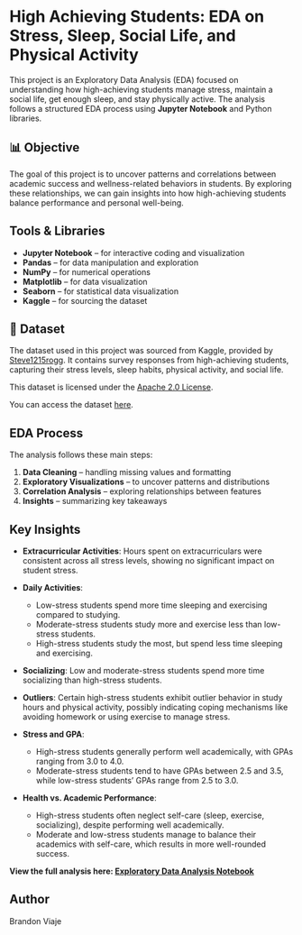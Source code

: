 # High Achieving Students: EDA on Stress, Sleep, Social Life, and Physical Activity

This project is an Exploratory Data Analysis (EDA) focused on understanding how high-achieving students manage stress, maintain a social life, get enough sleep, and stay physically active. The analysis follows a structured EDA process using **Jupyter Notebook** and Python libraries.

## 📊 Objective
The goal of this project is to uncover patterns and correlations between academic success and wellness-related behaviors in students. By exploring these relationships, we can gain insights into how high-achieving students balance performance and personal well-being.

## Tools & Libraries
- **Jupyter Notebook** – for interactive coding and visualization
- **Pandas** – for data manipulation and exploration  
- **NumPy** – for numerical operations  
- **Matplotlib** – for data visualization  
- **Seaborn** – for statistical data visualization  
- **Kaggle** – for sourcing the dataset

## 📅 Dataset
The dataset used in this project was sourced from Kaggle, provided by [Steve1215rogg](https://www.kaggle.com/steve1215rogg). It contains survey responses from high-achieving students, capturing their stress levels, sleep habits, physical activity, and social life. 

This dataset is licensed under the [Apache 2.0 License](https://opensource.org/licenses/Apache-2.0).

You can access the dataset [here](https://www.kaggle.com/datasets/steve1215rogg/student-lifestyle-dataset).


## EDA Process
The analysis follows these main steps:
1. **Data Cleaning** – handling missing values and formatting
2. **Exploratory Visualizations** – to uncover patterns and distributions
3. **Correlation Analysis** – exploring relationships between features
4. **Insights** – summarizing key takeaways

## Key Insights

- **Extracurricular Activities**: Hours spent on extracurriculars were consistent across all stress levels, showing no significant impact on student stress.
  
- **Daily Activities**:
  - Low-stress students spend more time sleeping and exercising compared to studying.
  - Moderate-stress students study more and exercise less than low-stress students.
  - High-stress students study the most, but spend less time sleeping and exercising.
  
- **Socializing**: Low and moderate-stress students spend more time socializing than high-stress students.

- **Outliers**: Certain high-stress students exhibit outlier behavior in study hours and physical activity, possibly indicating coping mechanisms like avoiding homework or using exercise to manage stress.

- **Stress and GPA**: 
  - High-stress students generally perform well academically, with GPAs ranging from 3.0 to 4.0.
  - Moderate-stress students tend to have GPAs between 2.5 and 3.5, while low-stress students’ GPAs range from 2.5 to 3.0.

- **Health vs. Academic Performance**: 
  - High-stress students often neglect self-care (sleep, exercise, socializing), despite performing well academically.
  - Moderate and low-stress students manage to balance their academics with self-care, which results in more well-rounded success.

**View the full analysis here: [Exploratory Data Analysis Notebook](Student-Performance-EDA/StudentPerfomanceEDA.ipynb)**

## Author
Brandon Viaje

